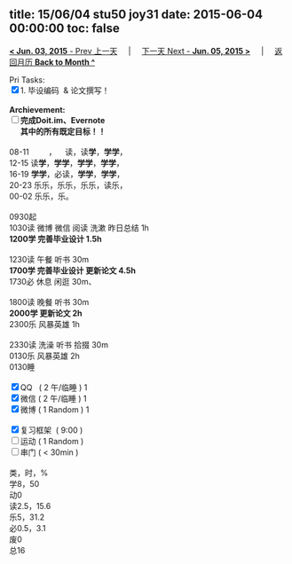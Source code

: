 title: 15/06/04 stu50 joy31
date: 2015-06-04 00:00:00
toc: false
---
[**< Jun. 03, 2015** - Prev 上一天](/lifelogs/2015/06/d03.html) &nbsp; &nbsp; | &nbsp; &nbsp; [下一天 Next - **Jun. 05, 2015 >**](/lifelogs/2015/06/d05.html) &nbsp; &nbsp; |  &nbsp; &nbsp; [返回月历 **Back to Month ^**](/lifelogs/2015/06/index.html)
<br/><div>Pri Tasks:<br clear="none"/><input type="checkbox" checked="true" />1. 毕设编码  & 论文撰写！</div>	<div><br clear="none"/></div>	<div><strong>Archievement:</strong></div>	<div><strong><input type="checkbox" />完成Doit.im、</strong><strong>Evernote</strong></div>	<div><strong>      其中的</strong><strong>所有</strong><strong>既定目标！！</strong></div>	<div>		<div><br clear="none"/></div>08-11         ，    读，读<strong>学</strong>，<strong>学学</strong>，<br clear="none"/> 12-15 读<strong>学</strong>，<strong>学学</strong>，<strong>学学</strong>，<strong>学学</strong>， <br clear="none"/> 16-19 <strong>学学</strong>，必读，<strong>学学</strong>，<strong>学学</strong>，	</div>	<div>20-23 乐乐，乐乐，乐乐，读乐，</div><div>00-02 乐乐，乐。<br/><div><br clear="none"/></div>0930起	</div>	<div>1030读 微博 微信 阅读 洗漱 昨日总结 1h</div>	<div><strong>1200学 完善毕业设计 1.5h</strong>		<div><br clear="none"/></div>1230读 午餐 听书 30m	</div>	<div><strong>1700学 完善毕业设计 更新论文 4.5h</strong>		<div>1730必 休息 闲逛 30m、</div>		<div><br clear="none"/></div>1800读 晚餐 听书 30m	</div>	<div><strong>2000学 更新论文 2h</strong><br clear="none"/>		<div>2300乐 风暴英雄 1h</div><div><br/></div>2330读 洗澡 听书 拾掇 30m<br clear="none"/>0130乐 风暴英雄 2h	</div>	<div>0130睡</div>	<div><br clear="none"/></div>	<div><input type="checkbox" checked="true" />QQ   ( 2 午/临睡 ) 1<br clear="none"/><input type="checkbox" checked="true" />微信 ( 2 午/临睡 ) 1</div>	<div><input type="checkbox" checked="true" />微博 ( 1 Random ) 1</div>	<div><br clear="none"/></div>	<div><input type="checkbox" checked="true" />复习框架  ( 9:00 ) <br clear="none"/></div>	<div><input type="checkbox" />运动 ( 1 Random ) </div>	<div><input type="checkbox" />串门 ( < 30min ) </div>	<div>		<div><br clear="none"/></div>类，时，%<br clear="none"/> 学8，50<br clear="none"/> 动0<br clear="none"/> 读2.5，15.6<br clear="none"/> 乐5，31.2<br clear="none"/> 必0.5，3.1<br clear="none"/> 废0<br clear="none"/> 总16</div>